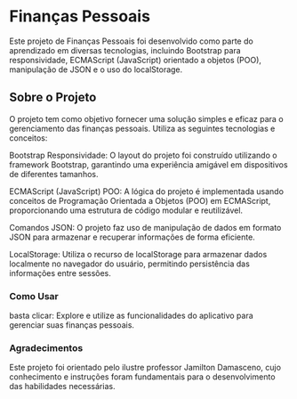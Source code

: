 # Finanças Pessoais

Este projeto de Finanças Pessoais foi desenvolvido como parte do aprendizado em diversas tecnologias, incluindo Bootstrap para responsividade, ECMAScript (JavaScript) orientado a objetos (POO), manipulação de JSON e o uso do localStorage.

## Sobre o Projeto
O projeto tem como objetivo fornecer uma solução simples e eficaz para o gerenciamento das finanças pessoais. Utiliza as seguintes tecnologias e conceitos:

Bootstrap Responsividade: O layout do projeto foi construído utilizando o framework Bootstrap, garantindo uma experiência amigável em dispositivos de diferentes tamanhos.

ECMAScript (JavaScript) POO: A lógica do projeto é implementada usando conceitos de Programação Orientada a Objetos (POO) em ECMAScript, proporcionando uma estrutura de código modular e reutilizável.

Comandos JSON: O projeto faz uso de manipulação de dados em formato JSON para armazenar e recuperar informações de forma eficiente.

LocalStorage: Utiliza o recurso de localStorage para armazenar dados localmente no navegador do usuário, permitindo persistência das informações entre sessões.

### Como Usar
basta clicar:
Explore e utilize as funcionalidades do aplicativo para gerenciar suas finanças pessoais.


### Agradecimentos
Este projeto foi orientado pelo ilustre professor Jamilton Damasceno, cujo conhecimento e instruções foram fundamentais para o desenvolvimento das habilidades necessárias.
